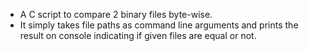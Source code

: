 - A C script to compare 2 binary files byte-wise.
- It simply takes file paths as command line arguments and prints the result on console indicating if given files are equal or not.
